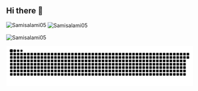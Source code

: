 ## Hi there 👋

<!--
**Samisalami05/Samisalami05** is a ✨ _special_ ✨ repository because its `README.md` (this file) appears on your GitHub profile.

Here are some ideas to get you started:

- 🔭 I’m currently working on ...
- 🌱 I’m currently learning ...
- 👯 I’m looking to collaborate on ...
- 🤔 I’m looking for help with ...
- 💬 Ask me about ...
- 📫 How to reach me: ...
- 😄 Pronouns: ...
- ⚡ Fun fact: ...
-->

<p><img align="left" src="https://github-readme-stats.vercel.app/api/top-langs?username=Samisalami05&show_icons=true&locale=en&layout=compact&theme=radical&hide_border=true" alt="Samisalami05" /></p>

<p>&nbsp;<img align="center" src="https://github-readme-stats.vercel.app/api?username=Samisalami05&show_icons=true&locale=en&theme=radical&hide_border=true" alt="Samisalami05" /></p>

<p><img align="center" src="https://github-readme-streak-stats.herokuapp.com/?user=Samisalami05&theme=radical&hide_border=true" alt="Samisalami05" /></p>

![snake gif](https://github.com/Samisalami05/Samisalami05/blob/output/github-snake-dark.svg)

